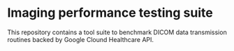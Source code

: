 
# Imaging performance testing suite

This repository contains a tool suite to benchmark DICOM data transmission
routines backed by Google Clound Healthcare API.
